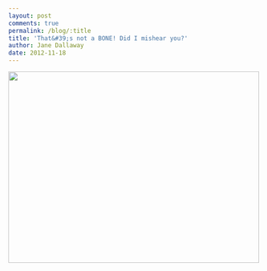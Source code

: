 ```yaml
---
layout: post
comments: true
permalink: /blog/:title
title: 'That&#39;s not a BONE! Did I mishear you?'
author: Jane Dallaway
date: 2012-11-18
---
```


<div><a href="http://static.skitters.dallaway.com/Dphoto.JPG"><img width="500" src="http://static.skitters.dallaway.com/Dphoto.JPG.500.JPG" height="382"></img></a></div>


 
    

